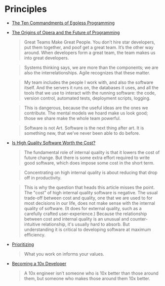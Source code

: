 # Principles

- [The Ten Commandments of Egoless Programming](https://blog.codinghorror.com/the-ten-commandments-of-egoless-programming/) 

- [The Origins of Opera and the Future of Programming](https://the-composition.com/the-origins-of-opera-and-the-future-of-programming-bcdaf8fbe960)

  > Great Teams Make Great People. You don’t hire star developers, put them together, and poof get a great team. It’s the other way around. When developers form a great team, the team makes us into great developers.
  
  > Systems thinking says, we are more than the components; we are also the interrelationships. Agile recognizes that these matter.
  
  > My team includes the people I work with, and also the software itself. And the servers it runs on, the databases it uses, and all the tools that we use to interact with the running software: the code, version control, automated tests, deployment scripts, logging.
  
  > This is dangerous, because the useful ideas are the ones we contribute. The mental models we hoard make us look good; those we share make the whole team powerful.
  
  > Software is not Art. Software is the next thing after art. It is something new, that we’ve never been able to do before.

- [Is High Quality Software Worth the Cost?](https://martinfowler.com/articles/is-quality-worth-cost.html)

  > The fundamental role of internal quality is that it lowers the cost of future change. But there is some extra effort required to write good software, which does impose some cost in the short term.
  
  > Concentrating on high internal quality is about reducing that drop off in productivity. 
  
  > This is why the question that heads this article misses the point. The "cost" of high internal quality software is negative. The usual trade-off between cost and quality, one that we are used to for most decisions in our life, does not make sense with the internal quality of software. (It does for external quality, such as a carefully crafted user-experience.) Because the relationship between cost and internal quality is an unusual and counter-intuitive relationship, it's usually hard to absorb. But understanding it is critical to developing software at maximum efficiency.
  
- [Prioritizing](https://css-tricks.com/prioritizing/)
  
  > What you work on informs your values.

- [Becoming a 10x Developer](https://kateheddleston.com/blog/becoming-a-10x-developer)

  > A 10x engineer isn’t someone who is 10x better than those around them, but someone who makes those around them 10x better.